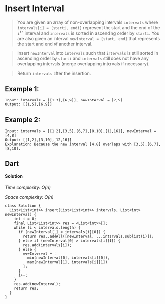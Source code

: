 # Insert Interval
>You are given an array of non-overlapping intervals `intervals` where `intervals[i] = [starti, endi]` represent the start and the end of the `i`<sup>`th`</sup> interval and `intervals` is sorted in ascending order by `starti`. You are also given an interval `newInterval = [start, end]` that represents the start and end of another interval.

>Insert `newInterval` into `intervals` such that `intervals` is still sorted in ascending order by `starti` and `intervals` still does not have any overlapping intervals (merge overlapping intervals if necessary).

>Return `intervals` after the insertion.

## Example 1:
```
Input: intervals = [[1,3],[6,9]], newInterval = [2,5]
Output: [[1,5],[6,9]]
```
## Example 2:
```
Input: intervals = [[1,2],[3,5],[6,7],[8,10],[12,16]], newInterval = [4,8]
Output: [[1,2],[3,10],[12,16]]
Explanation: Because the new interval [4,8] overlaps with [3,5],[6,7],[8,10].
```

## Dart
#### Solution

*Time complexity: O(n)*

*Space complexity: O(n)*
```
class Solution {
  List<List<int>> insert(List<List<int>> intervals, List<int> newInterval) {
    int i = 0;
    final List<List<int>> res = <List<int>>[];
    while (i < intervals.length) {
      if (newInterval[1] < intervals[i][0]) {
        return res..addAll([newInterval, ...intervals.sublist(i)]);
      } else if (newInterval[0] > intervals[i][1]) {
        res.add(intervals[i]);
      } else {
        newInterval = [
          min(newInterval[0], intervals[i][0]),
          max(newInterval[1], intervals[i][1])
        ];
      }
      i++;
    }
    res.add(newInterval);
    return res;
  }
}
```